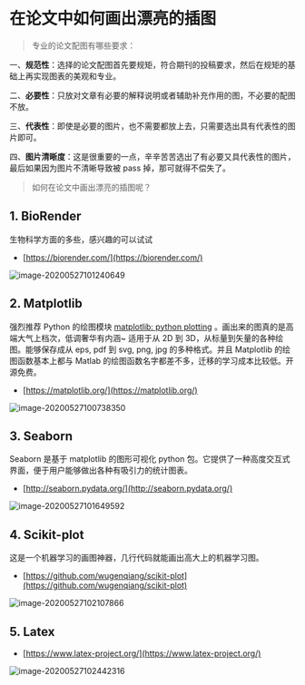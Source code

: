 # 在论文中如何画出漂亮的插图

> 专业的论文配图有哪些要求：

一、**规范性**：选择的论文配图首先要规矩，符合期刊的投稿要求，然后在规矩的基础上再实现图表的美观和专业。

二、**必要性**：只放对文章有必要的解释说明或者辅助补充作用的图，不必要的配图不放。

三、**代表性**：即使是必要的图片，也不需要都放上去，只需要选出具有代表性的图片即可。

四、**图片清晰度**：这是很重要的一点，辛辛苦苦选出了有必要又具代表性的图片，最后如果因为图片不清晰导致被 pass 掉，那可就得不偿失了。



> 如何在论文中画出漂亮的插图呢？

## 1. BioRender

生物科学方面的多些，感兴趣的可以试试

* [https://biorender.com/](https://biorender.com/)

![image-20200527101240649](https://gitee.com/wugenqiang/PictureBed/raw/master/NoteBook/20200527101241.png)



## 2. Matplotlib

强烈推荐 Python 的绘图模块 [matplotlib: python plotting](https://matplotlib.org/) 。画出来的图真的是高端大气上档次，低调奢华有内涵~ 适用于从 2D 到 3D，从标量到矢量的各种绘图。能够保存成从 eps, pdf 到 svg, png, jpg 的多种格式。并且 Matplotlib 的绘图函数基本上都与 Matlab 的绘图函数名字都差不多，迁移的学习成本比较低。开源免费。

* [https://matplotlib.org/](https://matplotlib.org/)

![image-20200527100738350](https://gitee.com/wugenqiang/PictureBed/raw/master/NoteBook/20200527100748.png)



## 3. Seaborn

Seaborn 是基于 matplotlib 的图形可视化 python 包。它提供了一种高度交互式界面，便于用户能够做出各种有吸引力的统计图表。

* [http://seaborn.pydata.org/](http://seaborn.pydata.org/)

![image-20200527101649592](https://gitee.com/wugenqiang/PictureBed/raw/master/NoteBook/20200527101651.png)



## 4. Scikit-plot

这是一个机器学习的画图神器，几行代码就能画出高大上的机器学习图。

* [https://github.com/wugenqiang/scikit-plot](https://github.com/wugenqiang/scikit-plot)

![image-20200527102107866](https://gitee.com/wugenqiang/PictureBed/raw/master/NoteBook/20200527102110.png)



## 5. Latex

* [https://www.latex-project.org/](https://www.latex-project.org/)

![image-20200527102442316](https://gitee.com/wugenqiang/PictureBed/raw/master/NoteBook/20200527102443.png)